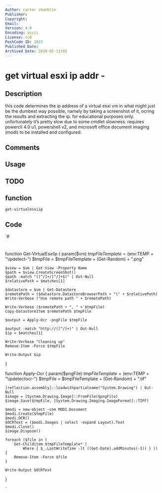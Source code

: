 ```yaml
---
Author: carter shanklin
Publisher: 
Copyright: 
Email: 
Version: 4.0
Encoding: ascii
License: cc0
PoshCode ID: 1823
Published Date: 
Archived Date: 2010-05-11t02
---
```


# get virtual esxi ip addr - 

## Description

this code determines the ip address of a virtual esxi vm in what might just be the dumbest way possible, namely by taking a screenshot of it, ocring the results and extracting the ip. for educational purposes only. unfortunately it’s pretty slow due to some cmdlet slowness. requires powercli 4.0 u1, powershell v2, and microsoft office document imaging (modi) to be installed and configured.

## Comments



## Usage



## TODO



## function

`get-virtualesxiip`

## Code

`#
 #
 function Get-VirtualEsxiIp {
 	param($vm)
 	$tmpFileTemplate = ($env:TEMP + "\ipdetect-")
 	$tmpFile = $tmpFileTemplate + (Get-Random) + ".png"
 
 	$view = $vm | Get-View -Property Name
 	$path = $view.CreateScreenShot()
 	$path -match "([^/]+/[^/]+$)" | Out-Null
 	$relativePath = $matches[1]
 
 	$datastore = $vm | Get-Datastore
 	$remotePath = ($datastore.DatastoreBrowserPath + "\" + $relativePath)
 	Write-Verbose ("Use remote path " + $remotePath)
 
 	Write-Verbose ($remotePath + ", " + $tmpFile)
 	Copy-DatastoreItem $remotePath $tmpFile
 
 	$output = Apply-Ocr -pngFile $tmpFile
 
 	$output -match "http://([^/]+)" | Out-Null
 	$ip = $matches[1]
 
 	Write-Verbose "Cleaning up"
 	Remove-Item -Force $tmpFile
 
 	Write-Output $ip
 }
 
 function Apply-Ocr {
 	param($pngFile)
 	$tmpFileTemplate = ($env:TEMP + "\ipdetectocr-")
 	$tmpFile = $tmpFileTemplate + (Get-Random) + ".tif"
 
 	[reflection.assembly]::loadwithpartialname("System.Drawing") | Out-Null
 	$image = [System.Drawing.Image]::FromFile($pngFile)
 	$image.Save($tmpFile, [System.Drawing.Imaging.ImageFormat]::TIFF)
 
 	$modi = new-object -com MODI.Document
 	$modi.Create($tmpFile)
 	$modi.OCR()
 	$OCRText = ($modi.Images | select -expand Layout).Text
 	$modi.Close()
 	$image.Dispose()
 
 	foreach ($file in (
 		Get-Childitem $tmpFileTemplate* |
 		    Where { $_.LastWriteTime -lt ((Get-Date).addMinutes(-1)) } )) {
 		Remove-Item -Force $file
 	}
 
 	Write-Output $OCRText
 }
 
`

